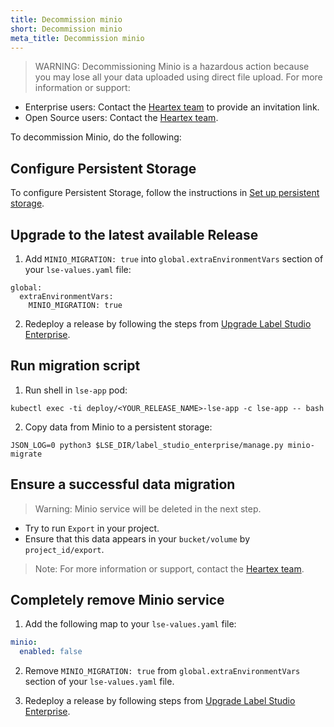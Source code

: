 ```yaml
---
title: Decommission minio
short: Decommission minio
meta_title: Decommission minio
---
```


> WARNING: Decommissioning Minio is a hazardous action because you may lose all your data uploaded using direct file upload. 
For more information or support: 
- Enterprise users: Contact the [Heartex team](hi@heartex.com) to provide an invitation link. 
- Open Source users: Contact the [Heartex team](hi@heartex.com).

To decommission Minio, do the following:

## Configure Persistent Storage

To configure Persistent Storage, follow the instructions in [Set up persistent storage](persistent_storage.html).

## Upgrade to the latest available Release

1. Add `MINIO_MIGRATION: true` into `global.extraEnvironmentVars` section of your `lse-values.yaml` file:
```shell
global:
  extraEnvironmentVars:
    MINIO_MIGRATION: true
```

2. Redeploy a release by following the steps from [Upgrade Label Studio Enterprise](install_enterprise_k8s.html#Upgrade-Label-Studio-using-Helm). 

## Run migration script

1. Run shell in `lse-app` pod:
```shell
kubectl exec -ti deploy/<YOUR_RELEASE_NAME>-lse-app -c lse-app -- bash
```

2. Copy data from Minio to a persistent storage:
```shell
JSON_LOG=0 python3 $LSE_DIR/label_studio_enterprise/manage.py minio-migrate
```

## Ensure a successful data migration

> Warning: Minio service will be deleted in the next step. 

- Try to run `Export` in your project.
- Ensure that this data appears in your `bucket/volume` by `project_id/export`.

> Note: For more information or support, contact the [Heartex team](hi@heartex.com).

## Completely remove Minio service

1. Add the following map to your `lse-values.yaml` file:
```yaml
minio:
  enabled: false
```

2. Remove `MINIO_MIGRATION: true` from `global.extraEnvironmentVars` section of your `lse-values.yaml` file.

3. Redeploy a release by following steps from [Upgrade Label Studio Enterprise](install_enterprise_k8s.html#Upgrade-Label-Studio-using-Helm).
